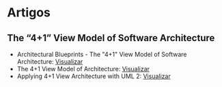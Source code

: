 # Artigos

## The “4+1” View Model of Software Architecture

* Architectural Blueprints - The "4+1" View Model of Software Architecture: [Visualizar](../downloads/articles/kruchten-paper-1.pdf)
* The 4+1 View Model of Architecture: [Visualizar](../downloads/articles/kruchten-paper-2.pdf)
* Applying 4+1 View Architecture with UML 2: [Visualizar](../downloads/articles/kruchten-white-paper.pdf)
